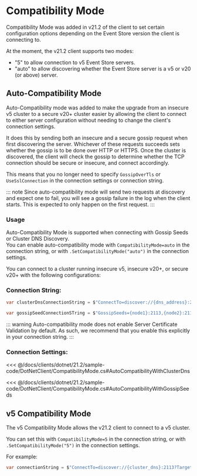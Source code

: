 # Compatibility Mode

Compatibility Mode was added in v21.2 of the client to set certain configuration options depending on the Event Store version the client is connecting to.

At the moment, the v21.2 client supports two modes:

- "5" to allow connection to v5 Event Store servers.
- "auto" to allow discovering whether the Event Store server is a v5 or v20 (or above) server.

## Auto-Compatibility Mode

Auto-Compatibility mode was added to make the upgrade from an insecure v5 cluster to a secure v20+ cluster easier by allowing the client to connect to either server configuration without needing to change the client's connection settings.

It does this by sending both an insecure and a secure gossip request when first discovering the server. Whichever of these requests succeeds sets whether the gossip is to be done over HTTP or HTTPS. Once the cluster is discovered, the client will check the gossip to determine whether the TCP connection should be secure or insecure, and connect accordingly.

This means that you no longer need to specify `GossipOverTls` or `UseSslConnection` in the connection settings or connection string.

::: note
Since auto-compatibility mode will send two requests at discovery and expect one to fail, you will see a gossip failure in the log when the client starts. This is expected to only happen on the first request.
:::

### Usage

Auto-Compatibility Mode is supported when connecting with Gossip Seeds or Cluster DNS Discovery.  
You can enable auto-compatibility mode with `CompatibilityMode=auto` in the connection string, or with `.SetCompatibilityMode("auto")` in the connection settings.

You can connect to a cluster running insecure v5, insecure v20+, or secure v20+ with the following configurations:

### Connection String:

```csharp
var clusterDnsConnectionString = $"ConnectTo=discover://{dns_address}:2113;TargetHost={dns_address};CompatibilityMode=auto;ValidateServer=true;"
```

```csharp
var gossipSeedConnectionSTring = $"GossipSeeds={node1}:2113,{node2}:2113,{node3}:2113;CompatibilityMode=auto;ValidateServer=true;"
```

::: warning
Auto-compatibility mode does not enable Server Certificate Validation by default. As such, we recommend that you enable this explicitly in your connection string.
:::

### Connection Settings:

<xode-group>
<xode-block title="Using Cluster DNS Discovery">

<<< @/docs/clients/dotnet/21.2/sample-code/DotNetClient/CompatibilityMode.cs#AutoCompatibilityWithClusterDns
</xode-block>
<xode-block title="Using Gossip Seeds">

<<< @/docs/clients/dotnet/21.2/sample-code/DotNetClient/CompatibilityMode.cs#AutoCompatibilityWithGossipSeeds
</xode-block>
</xode-group>

## v5 Compatibility Mode

The v5 Compatibility Mode allows the v21.2 client to connect to a v5 cluster.

You can set this with `CompatibilityMode=5` in the connection string, or with `.SetCompatibilityMode("5")` in the connection settings.

For example:

```csharp
var connectionString = $"ConnectTo=discover://{cluster_dns}:2113?TargetHost={cluster_dns};CompatibilityMode=5;"
```